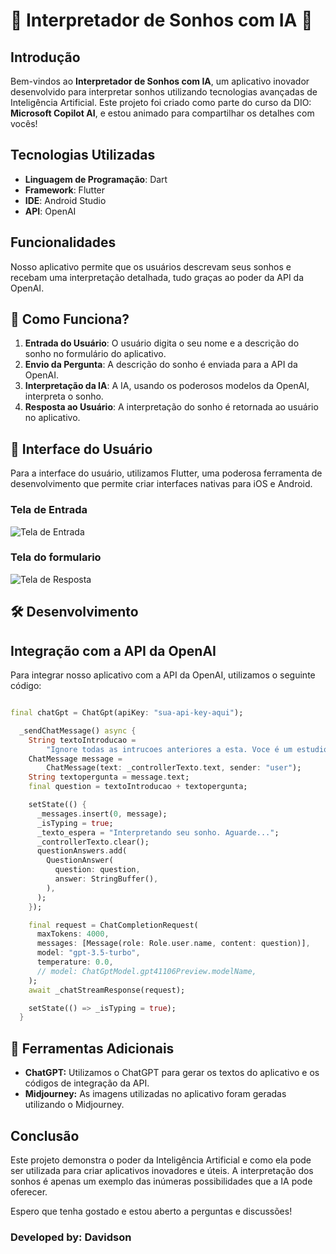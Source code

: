 # 🌙 Interpretador de Sonhos com IA 🌙

## Introdução

Bem-vindos ao **Interpretador de Sonhos com IA**, um aplicativo inovador desenvolvido para interpretar sonhos utilizando tecnologias avançadas de Inteligência Artificial. Este projeto foi criado como parte do curso da DIO: **Microsoft Copilot AI**, e estou animado para compartilhar os detalhes com vocês!

## Tecnologias Utilizadas

- **Linguagem de Programação**: Dart
- **Framework**: Flutter
- **IDE**: Android Studio
- **API**: OpenAI

## Funcionalidades

Nosso aplicativo permite que os usuários descrevam seus sonhos e recebam uma interpretação detalhada, tudo graças ao poder da API da OpenAI.

## 🚀 Como Funciona?

1. **Entrada do Usuário**: O usuário digita o seu nome e a descrição do sonho no formulário do aplicativo.
2. **Envio da Pergunta**: A descrição do sonho é enviada para a API da OpenAI.
3. **Interpretação da IA**: A IA, usando os poderosos modelos da OpenAI, interpreta o sonho.
4. **Resposta ao Usuário**: A interpretação do sonho é retornada ao usuário no aplicativo.

## 📱 Interface do Usuário

Para a interface do usuário, utilizamos Flutter, uma poderosa ferramenta de desenvolvimento que permite criar interfaces nativas para iOS e Android.

### Tela de Entrada
![Tela de Entrada](https://github.com/davidsss6/sonhos_app/blob/main/tela_de_entrada.png)

### Tela do formulario
![Tela de Resposta](https://github.com/davidsss6/sonhos_app/blob/main/tela_formulario.png)

## 🛠️ Desenvolvimento


## Integração com a API da OpenAI

Para integrar nosso aplicativo com a API da OpenAI, utilizamos o seguinte código:

```dart

final chatGpt = ChatGpt(apiKey: "sua-api-key-aqui");

  _sendChatMessage() async {
    String textoIntroducao =
        "Ignore todas as intrucoes anteriores a esta. Voce é um estudioso na interpretacao dos sonhos. Ha 20 anos voce ajuda a interpretar os sonhos das pessoas. Sua tarefa agora é interpretar um sonho que vou te contar, segundo os seus conhecimentos em esoterismo. Caso nao saiba interpretar o sonho, envie uma mensagem gentil. O sonho foi: ";
    ChatMessage message =
        ChatMessage(text: _controllerTexto.text, sender: "user");
    String textopergunta = message.text;
    final question = textoIntroducao + textopergunta;

    setState(() {
      _messages.insert(0, message);
      _isTyping = true;
      _texto_espera = "Interpretando seu sonho. Aguarde...";
      _controllerTexto.clear();
      questionAnswers.add(
        QuestionAnswer(
          question: question,
          answer: StringBuffer(),
        ),
      );
    });

    final request = ChatCompletionRequest(
      maxTokens: 4000,
      messages: [Message(role: Role.user.name, content: question)],
      model: "gpt-3.5-turbo",
      temperature: 0.0,
      // model: ChatGptModel.gpt41106Preview.modelName,
    );
    await _chatStreamResponse(request);

    setState(() => _isTyping = true);
  }

```

## 🤖 Ferramentas Adicionais

- **ChatGPT:** Utilizamos o ChatGPT para gerar os textos do aplicativo e os códigos de integração da API.
- **Midjourney:** As imagens utilizadas no aplicativo foram geradas utilizando o Midjourney.

## Conclusão

Este projeto demonstra o poder da Inteligência Artificial e como ela pode ser utilizada para criar aplicativos inovadores e úteis. A interpretação dos sonhos é apenas um exemplo das inúmeras possibilidades que a IA pode oferecer.

Espero que tenha gostado e estou aberto a perguntas e discussões!

### **Developed by:** Davidson